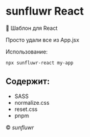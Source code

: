 # sunfluwr React

🌻 Шаблон для React

Просто удали все из App.jsx

Использование:

```
npx sunfluwr-react my-app
```

## Содержит:

- SASS
- normalize.css
- reset.css
- pnpm

© _sunfluwr_
